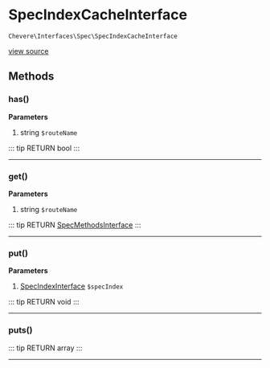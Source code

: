 # SpecIndexCacheInterface

`Chevere\Interfaces\Spec\SpecIndexCacheInterface`

[view source](https://github.com/chevere/chevere/blob/master/interfaces/Spec/SpecIndexCacheInterface.php)

## Methods

### has()

**Parameters**

1. string `$routeName`

::: tip RETURN
bool
:::


---

### get()

**Parameters**

1. string `$routeName`

::: tip RETURN
[SpecMethodsInterface](./SpecMethodsInterface.md)
:::


---

### put()

**Parameters**

1. [SpecIndexInterface](./SpecIndexInterface.md) `$specIndex`

::: tip RETURN
void
:::


---

### puts()

::: tip RETURN
array
:::


---

